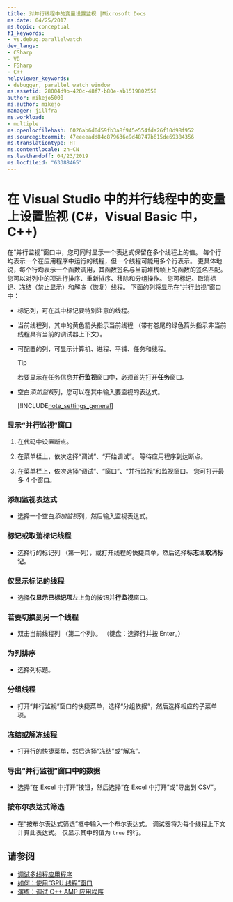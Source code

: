 ```yaml
---
title: 对并行线程中的变量设置监视 |Microsoft Docs
ms.date: 04/25/2017
ms.topic: conceptual
f1_keywords:
- vs.debug.parallelwatch
dev_langs:
- CSharp
- VB
- FSharp
- C++
helpviewer_keywords:
- debugger, parallel watch window
ms.assetid: 28004d9b-420c-48f7-b80e-ab1519802558
author: mikejo5000
ms.author: mikejo
manager: jillfra
ms.workload:
- multiple
ms.openlocfilehash: 6026ab6d0d59fb3a8f945e554fda26f10d98f952
ms.sourcegitcommit: 47eeeeadd84c879636e9d48747b615de69384356
ms.translationtype: HT
ms.contentlocale: zh-CN
ms.lasthandoff: 04/23/2019
ms.locfileid: "63388465"
---
```

# <a name="set-a-watch-on-variables-in-parallel-threads-in-visual-studio-c-visual-basic-c"></a>在 Visual Studio 中的并行线程中的变量上设置监视 (C#，Visual Basic 中， C++)
在“并行监视”窗口中，您可同时显示一个表达式保留在多个线程上的值。 每个行均表示一个在应用程序中运行的线程，但一个线程可能用多个行表示。 更具体地说，每个行均表示一个函数调用，其函数签名与当前堆栈帧上的函数的签名匹配。 您可以对列中的项进行排序、重新排序、移除和分组操作。 您可标记、取消标记、冻结（禁止显示）和解冻（恢复）线程。 下面的列将显示在“并行监视”窗口中：

- 标记列，可在其中标记要特别注意的线程。

- 当前线程列，其中的黄色箭头指示当前线程 （带有卷尾的绿色箭头指示非当前线程具有当前的调试器上下文）。

- 可配置的列，可显示计算机、进程、平铺、任务和线程。

  > [!TIP]
  > 若要显示在任务信息**并行监视**窗口中，必须首先打开**任务**窗口。

- 空白*添加监视*列，您可以在其中输入要监视的表达式。

  [!INCLUDE[note_settings_general](../data-tools/includes/note_settings_general_md.md)]

### <a name="to-display-the-parallel-watch-window"></a>显示“并行监视”窗口

1. 在代码中设置断点。

2. 在菜单栏上，依次选择“调试”、“开始调试”。 等待应用程序到达断点。

3. 在菜单栏上，依次选择“调试”、“窗口”、“并行监视”和监视窗口。 您可打开最多 4 个窗口。

### <a name="to-add-a-watch-expression"></a>添加监视表达式

- 选择一个空白*添加监视*列，然后输入监视表达式。

### <a name="to-flag-or-unflag-a-thread"></a>标记或取消标记线程

- 选择行的标记列 （第一列），或打开线程的快捷菜单，然后选择**标志**或**取消标记**。

### <a name="to-display-only-flagged-threads"></a>仅显示标记的线程

- 选择**仅显示已标记项**左上角的按钮**并行监视**窗口。

### <a name="to-switch-to-another-thread"></a>若要切换到另一个线程

- 双击当前线程列 （第二个列）。 （键盘：选择行并按 Enter。）

### <a name="to-sort-a-column"></a>为列排序

- 选择列标题。

### <a name="to-group-threads"></a>分组线程

- 打开“并行监视”窗口的快捷菜单，选择“分组依据”，然后选择相应的子菜单项。

### <a name="to-freeze-or-thaw-threads"></a>冻结或解冻线程

- 打开行的快捷菜单，然后选择“冻结”或“解冻”。

### <a name="to-export-the-data-in-the-parallel-watch-window"></a>导出“并行监视”窗口中的数据

- 选择“在 Excel 中打开”按钮，然后选择“在 Excel 中打开”或“导出到 CSV”。

### <a name="to-filter-by-a-boolean-expression"></a>按布尔表达式筛选

- 在“按布尔表达式筛选”框中输入一个布尔表达式。 调试器将为每个线程上下文计算此表达式。 仅显示其中的值为 `true` 的行。

## <a name="see-also"></a>请参阅
- [调试多线程应用程序](../debugger/debug-multithreaded-applications-in-visual-studio.md)
- [如何：使用“GPU 线程”窗口](../debugger/how-to-use-the-gpu-threads-window.md)
- [演练：调试 C++ AMP 应用程序](/cpp/parallel/amp/walkthrough-debugging-a-cpp-amp-application)